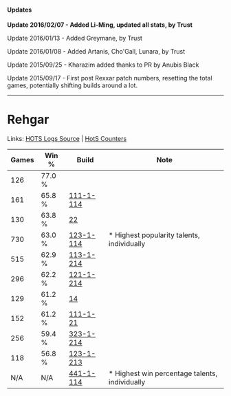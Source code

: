 #### Updates
**Update 2016/02/07 - Added Li-Ming, updated all stats, by Trust**

Update 2016/01/13 - Added Greymane, by Trust

Update 2016/01/08 - Added Artanis, Cho'Gall, Lunara, by Trust

Update 2015/09/25 - Kharazim added thanks to PR by Anubis Black

Update 2015/09/17 - First post Rexxar patch numbers, resetting the total games, potentially shifting builds around a lot.

***

# Rehgar

Links: [HOTS Logs Source](https://www.hotslogs.com/Sitewide/HeroDetails?Hero=Rehgar) | [HotS Counters](http://hotscounters.com/#/hero/Rehgar)

Games  | Win %  | Build     | Note
-----  | -----  | -----     | ----
126    | 77.0 % | [](http://www.heroesfire.com/hots/talent-calculator/rehgar#1) | 
161    | 65.8 % | [111-1-114](http://www.heroesfire.com/hots/talent-calculator/rehgar#gOhA) | 
130    | 63.8 % | [22](http://www.heroesfire.com/hots/talent-calculator/rehgar#1w) | 
730    | 63.0 % | [123-1-114](http://www.heroesfire.com/hots/talent-calculator/rehgar#gr-A) | * Highest popularity talents, individually
515    | 62.9 % | [113-1-214](http://www.heroesfire.com/hots/talent-calculator/rehgar#gTbE) | 
296    | 62.2 % | [121-1-214](http://www.heroesfire.com/hots/talent-calculator/rehgar#gn7E) | 
129    | 61.2 % | [14](http://www.heroesfire.com/hots/talent-calculator/rehgar#1o) | 
152    | 61.2 % | [111-1-21](http://www.heroesfire.com/hots/talent-calculator/rehgar#4FHH) | 
256    | 59.4 % | [323-1-214](http://www.heroesfire.com/hots/talent-calculator/rehgar#oUHk) | 
118    | 56.8 % | [123-1-213](http://www.heroesfire.com/hots/talent-calculator/rehgar#gr_j) | 
N/A    | N/A    | [441-1-114](http://www.heroesfire.com/hots/talent-calculator/rehgar#s-Lg) | * Highest win percentage talents, individually
